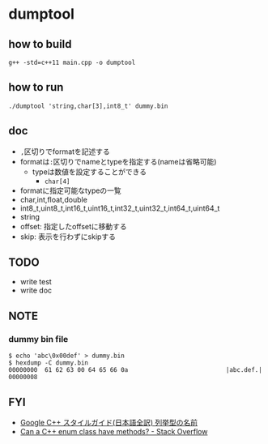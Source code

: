 # dumptool

## how to build
```
g++ -std=c++11 main.cpp -o dumptool
```

## how to run
```
./dumptool 'string,char[3],int8_t' dummy.bin
```

## doc
* `,`区切りでformatを記述する
* formatは`:`区切りでnameとtypeを指定する(nameは省略可能)
  * typeは数値を設定することができる
    * `char[4]`
* formatに指定可能なtypeの一覧
* char,int,float,double
* int8_t,uint8_t,int16_t,uint16_t,int32_t,uint32_t,int64_t,uint64_t
* string
* offset: 指定したoffsetに移動する
* skip: 表示を行わずにskipする

## TODO
* write test
* write doc

## NOTE
### dummy bin file
```
$ echo 'abc\0x00def' > dummy.bin
$ hexdump -C dummy.bin
00000000  61 62 63 00 64 65 66 0a                           |abc.def.|
00000008
```

## FYI
* [Google C\+\+ スタイルガイド\(日本語全訳\) 列挙型の名前]( https://ttsuki.github.io/styleguide/cppguide.ja.html#Enumerator_Names )
* [Can a C\+\+ enum class have methods? \- Stack Overflow]( https://stackoverflow.com/questions/21295935/can-a-c-enum-class-have-methods )
